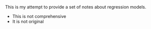 This is my attempt to provide a set of notes about regression models.

- This is not comprehensive
- It is not original

